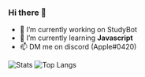 ### Hi there 👋

- 🔭 I’m currently working on StudyBot
- 🌱 I’m currently learning **Javascript**
- 📫 DM me on discord (Apple#0420)

![Stats](https://github-readme-stats.vercel.app/api?username=thetottyapple&show_icons=true&theme=radical)
![Top Langs](https://github-readme-stats.vercel.app/api/top-langs/?username=thetottyapple&hide=css&layout=compact&theme=radical)

